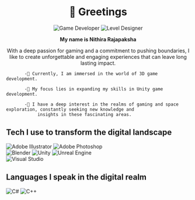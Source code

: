 <h1 align="center">👋 Greetings</h1>

<p align="center">
  <img src="https://img.shields.io/badge/Game%20Developer-%23007ACC.svg?style=for-the-badge" alt="Game Developer">
  <img src="https://img.shields.io/badge/Level%20Designer-%23FFD700.svg?style=for-the-badge" alt="Level Designer">
</p>

<p align="center"><strong>My name is Nithira Rajapaksha</strong></p>

<p align="center"> With a deep passion for gaming and a commitment to pushing boundaries, I like to create unforgettable and engaging experiences that can leave long lasting impact.</p>




          
           -🔭 Currently, I am immersed in the world of 3D game development.
           
           -🌱 My focus lies in expanding my skills in Unity game development.
           
           -💬 I have a deep interest in the realms of gaming and space exploration, constantly seeking new knowledge and 
                insights in these fascinating areas.
        
       



## Tech I use to transform the digital landscape

<div align="left">
  <img alt="Adobe Illustrator" src="https://img.shields.io/badge/adobe%20illustrator-%23FF9A00.svg?style=for-the-badge&logo=adobe%20illustrator&logoColor=white"/>
  <img alt="Adobe Photoshop" src="https://img.shields.io/badge/adobe%20photoshop-%2331A8FF.svg?style=for-the-badge&logo=adobe%20photoshop&logoColor=white"/>
</div>

<div align="left">
  <img alt="Blender" src="https://img.shields.io/badge/blender-%23F5792A.svg?style=for-the-badge&logo=blender&logoColor=white"/>
  <img alt="Unity" src="https://img.shields.io/badge/unity-%23000000.svg?style=for-the-badge&logo=unity&logoColor=white"/>
  <img alt="Unreal Engine" src="https://img.shields.io/badge/unreal%20engine-%23313131.svg?style=for-the-badge&logo=unreal%20engine&logoColor=white"/>
</div>

<div align="left">
  <img alt="Visual Studio" src="https://img.shields.io/badge/Visual%20Studio-5C2D91.svg?style=for-the-badge&logo=visual-studio&logoColor=white"/>
</div>

## Languages I speak in the digital realm

<div align="left">
  <img alt="C#" src="https://img.shields.io/badge/c%23-%23239120.svg?style=for-the-badge&logo=c-sharp&logoColor=white"/>
  <img alt="C++" src="https://img.shields.io/badge/c%2B%2B-%2300599C.svg?style=for-the-badge&logo=c%2B%2B&logoColor=white"/>
</div>

